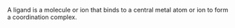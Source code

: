 A ligand is a molecule or ion that binds to a central metal atom or ion to form a coordination complex.
